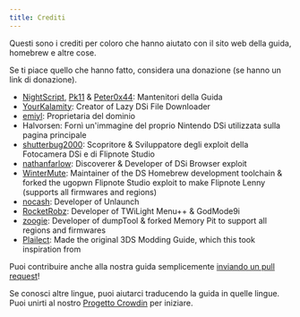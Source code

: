 ```yaml
---
title: Crediti
---
```


Questi sono i crediti per coloro che hanno aiutato con il sito web della guida, homebrew e altre cose.

Se ti piace quello che hanno fatto, considera una donazione (se hanno un link di donazione).

- [NightScript](https://nightscript370.github.io/), [Pk11](https://pk11.us/) & [Peter0x44](https://github.com/Peter0x44): Mantenitori della Guida
- [YourKalamity](https://github.com/YourKalamity): Creator of Lazy DSi File Downloader
- [emiyl](https://emiyl.com/paypal): Proprietaria del dominio
- Halvorsen: Fornì un'immagine del proprio Nintendo DSi utilizzata sulla pagina principale
- [shutterbug2000](https://paypal.me/projectkaeru): Scopritore & Sviluppatore degli exploit della Fotocamera DSi e di Flipnote Studio
- [nathanfarlow](https://github.com/nathanfarlow): Discoverer & Developer of DSi Browser exploit
- [WinterMute](https://devkitpro.org/support-devkitpro): Maintainer of the DS Homebrew development toolchain & forked the ugopwn Flipnote Studio exploit to make Flipnote Lenny (supports all firmwares and regions)
- [nocash](http://problemkaputt.de/donate.htm): Developer of Unlaunch
- [RocketRobz](https://github.com/RocketRobz): Developer of TWiLight Menu++ & GodMode9i
- [zoogie](https://github.com/zoogie): Developer of dumpTool & forked Memory Pit to support all regions and firmwares
- [Plailect](https://github.com/Plailect): Made the original 3DS Modding Guide, which this took inspiration from

Puoi contribuire anche alla nostra guida semplicemente [inviando un pull request](https://github.com/cfw-guide/dsi.cfw.guide/)!

Se conosci altre lingue, puoi aiutarci traducendo la guida in quelle lingue. Puoi unirti al nostro [Progetto Crowdin](https://crowdin.com/project/dsi-guide) per iniziare.
